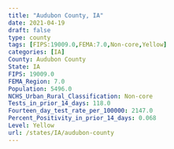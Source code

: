 ```yaml
---
title: "Audubon County, IA"
date: 2021-04-19
draft: false
type: county
tags: [FIPS:19009.0,FEMA:7.0,Non-core,Yellow]
categories: [IA]
County: Audubon County
State: IA
FIPS: 19009.0
FEMA_Region: 7.0
Population: 5496.0
NCHS_Urban_Rural_Classification: Non-core
Tests_in_prior_14_days: 118.0
Fourteen_day_test_rate_per_100000: 2147.0
Percent_Positivity_in_prior_14_days: 0.068
Level: Yellow
url: /states/IA/audubon-county
---
```



